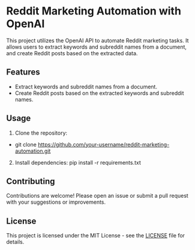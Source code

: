 # Reddit Marketing Automation with OpenAI

This project utilizes the OpenAI API to automate Reddit marketing tasks. It allows users to extract keywords and subreddit names from a document, and create Reddit posts based on the extracted data.

## Features

- Extract keywords and subreddit names from a document.
- Create Reddit posts based on the extracted keywords and subreddit names.

## Usage

1. Clone the repository:

- git clone https://github.com/your-username/reddit-marketing-automation.git

2. Install dependencies:
pip install -r requirements.txt


## Contributing

Contributions are welcome! Please open an issue or submit a pull request with your suggestions or improvements.

## License

This project is licensed under the MIT License - see the [LICENSE](LICENSE) file for details.
